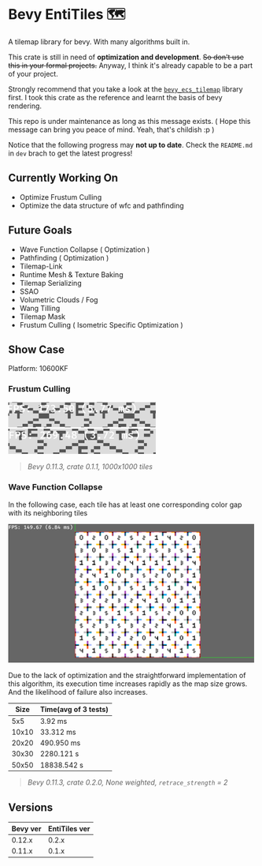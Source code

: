 # Bevy EntiTiles 🗺️

A tilemap library for bevy. With many algorithms built in.

This crate is still in need of **optimization and development**. ~~So don't use this in your formal projects.~~ Anyway, I think it's already capable to be a part of your project.

Strongly recommend that you take a look at the [`bevy_ecs_tilemap`](https://github.com/StarArawn/bevy_ecs_tilemap) library first. I took this crate as the reference and learnt the basis of bevy rendering.

This repo is under maintenance as long as this message exists. ( Hope this message can bring you peace of mind. Yeah, that's childish :p )

Notice that the following progress may **not up to date**. Check the `README.md` in `dev` brach to get the latest progress!

## Currently Working On

- Optimize Frustum Culling
- Optimize the data structure of wfc and pathfinding

## Future Goals

- Wave Function Collapse ( Optimization )
- Pathfinding ( Optimization )
- Tilemap-Link
- Runtime Mesh & Texture Baking
- Tilemap Serializing
- SSAO
- Volumetric Clouds / Fog
- Wang Tilling
- Tilemap Mask
- Frustum Culling ( Isometric Specific Optimization )

## Show Case

Platform: 10600KF

### Frustum Culling

<div>
	<img src="./docs/imgs/without_frustum_culling.png" width="300px"/>
	<img src="./docs/imgs/with_frustum_culling.png" width="300px"/>
</div>

> *Bevy 0.11.3, crate 0.1.1, 1000x1000 tiles*

### Wave Function Collapse

In the following case, each tile has at least one corresponding color gap with its neighboring tiles

<div>
	<img src="./docs/imgs/wfc.png" width="500px">
</div>

Due to the lack of optimization and the straightforward implementation of this algorithm, its execution time increases rapidly as the map size grows. And the likelihood of failure also increases.

| Size  | Time(avg of 3 tests) |
| ----- | -------------------- |
| 5x5   | 3.92 ms              |
| 10x10 | 33.312 ms            |
| 20x20 | 490.950 ms           |
| 30x30 | 2280.121 s           |
| 50x50 | 18838.542 s          |

> *Bevy 0.11.3, crate 0.2.0, None weighted, `retrace_strength` = 2*

## Versions

| Bevy ver | EntiTiles ver |
| -------- | ------------- |
| 0.12.x   | 0.2.x         |
| 0.11.x   | 0.1.x         |

